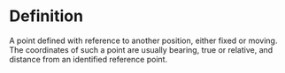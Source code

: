 # Definition

A point defined with reference to another position, either fixed or
moving. The coordinates of such a point are usually bearing, true or
relative, and distance from an identified reference point.
